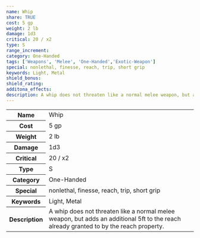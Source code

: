 ```yaml
---
name: Whip
share: TRUE
cost: 5 gp
weight: 2 lb
damage: 1d3
critical: 20 / x2
type: S
range_increment: 
category: One-Handed
tags: ['Weapons', 'Melee', 'One-Handed','Exotic-Weapon']
special: nonlethal, finesse, reach, trip, short grip
keywords: Light, Metal
shield_bonus: 
shield_rating: 
additona_effects: 
description: A whip does not threaten like a normal melee weapon, but adds an additional 5ft to the reach already granted to by the reach property.
---
```

<p><span style="overflow-x: auto;"><table><tbody><tr><th>Name</th><td>Whip</td></tr><tr><th>Cost</th><td>5 gp</td></tr><tr><th>Weight</th><td>2 lb</td></tr><tr><th>Damage</th><td>1d3</td></tr><tr><th>Critical</th><td>20 / x2</td></tr><tr><th>Type</th><td>S</td></tr><tr><th>Category</th><td>One-Handed</td></tr><tr><th>Special</th><td>nonlethal, finesse, reach, trip, short grip</td></tr><tr><th>Keywords</th><td>Light, Metal</td></tr><tr><th>Description</th><td>A whip does not threaten like a normal melee weapon, but adds an additional 5ft to the reach already granted to by the reach property.</td></tr></tbody></table></span></p>